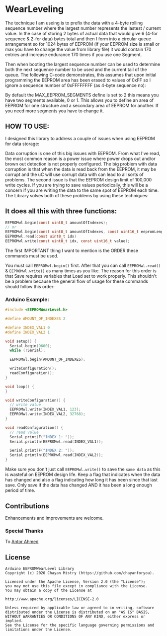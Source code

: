 # WearLeveling

The technique I am useing is to prefix the data with a 4-byte rolling sequence number where the largest number represents the lastest / current value.
In the case of storing 2 bytes of actual data that would give 6 (4-for sequence & 2-for data) bytes total and then I form into a circular queue arrangement so for 1024 bytes of EEPROM (if your EEPROM size is small or max you have to change the value from library file) it would contain 170 entries and increase endurance 170 times if you use one Segment.

Then when booting the largest sequence number can be used to determine both the next sequence number to be used and the current tail of the queue.
The following C-code demonstrates, this assumes that upon initial programming the EEPROM area has been erased to values of 0xFF so I ignore a sequence number of 0xFFFFFFFF (as 4-byte sequence no):


By default the MAX_EEPROM_SEGMENTS define is set to 2 this means you have two segments available, 0 or 1.
This allows you to define an area of EEPROM for one structure and a secondary area of EEPROM for another.
If you need more segments you have to change it.


## HOW TO USE:

I designed this library to address a couple of issues when using EEPROM for data storage:

Data corruption is one of this big issues with EEPROM.  From what I've read, the most common reason is a power issue where power drops out and/or brown out detection is not properly configured.
The big problem with data corruption is that when the data is read back from the EEPROM, it may be corrupt and the uC will use corrupt data with can lead to all sorts of problems.
The second issue is that the EEPROM design limit of 100,000 write cycles. If you are trying to save values periodically, this will be a concern if you are writing the data to the same spot of EEPROM each time.
The Library solves both of these problems by using these techniques:


## It does all this with three functions:
```c
EEPROMwl.begin(const uint8_t amountOfIndexes);
// or
EEPROMwl.begin(const uint8_t amountOfIndexes, const uint16_t eepromLengthToUse);
EEPROMwl.read(const uint8_t idx)
EEPROMwl.write(const uint8_t idx, const uint16_t value);
```
The first IMPORTANT thing I want to mention is the ORDER these commands must be used.

You must call `EEPROMwl.begin()` first. After that you can call `EEPROMwl.read()` & `EEPROMwl.write()` as many times as you like.
The reason for this order is that Save requires variables that Load set to work properly.
This shouldn't be a problem because the general flow of usage for these commands should follow this order:

### Arduino Example:
```c
#include <EEPROMWearLevel.h>

#define AMOUNT_OF_INDEXES 2

#define INDEX_VAL1 0
#define INDEX_VAL2 1

void setup() {
  Serial.begin(9600);
  while (!Serial);

  EEPROMwl.begin(AMOUNT_OF_INDEXES);

  writeConfiguration();
  readConfiguration();
}

void loop() {
}

void writeConfiguration() {
  // write value
  EEPROMwl.write(INDEX_VAL1, 123);
  EEPROMwl.write(INDEX_VAL2, 32768);
}

void readConfiguration() {
  // read value
  Serial.print(F("INDEX 1: "));
  Serial.println(EEPROMwl.read(INDEX_VAL1));

  Serial.print(F("INDEX 2: "));
  Serial.println(EEPROMwl.read(INDEX_VAL2));
}
```
Make sure you don't just call `EEPROMwl.write()` to save the `same data` as this is wasteful on EEPROM design life.
Keep a flag that indicates when the data has changed and also a flag indicating how long it has been since that last save.
Only save if the data has changed AND it has been a long enough period of time.

## Contributions ##
Enhancements and improvements are welcome.

### Special Thanks 
To [Antor Ahmed](https://github.com/AntorOfficial)

## License ##
```
Arduino EEPROMWearLevel Library
Copyright (c) 2020 Chayan Mistry (https://github.com/chayanforyou).

Licensed under the Apache License, Version 2.0 (the "License");
you may not use this file except in compliance with the License.
You may obtain a copy of the License at

http://www.apache.org/licenses/LICENSE-2.0

Unless required by applicable law or agreed to in writing, software
distributed under the License is distributed on an "AS IS" BASIS,
WITHOUT WARRANTIES OR CONDITIONS OF ANY KIND, either express or implied.
See the License for the specific language governing permissions and
limitations under the License.
```
